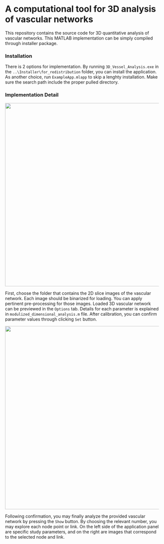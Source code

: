 # A computational tool for 3D analysis of vascular networks 

This repository contains the source code for 3D quantitative analysis of vascular networks. This MATLAB implementation can be simply compiled through installer package. 

### Installation
There is 2 options for implementation. By running `3D_Vessel_Analysis.exe` in the `..\Installer\for_redistribution` folder, you can install the application. As another choice, run `ExampleApp.mlapp` to skip a lenghty installation. Make sure the search path include the proper pulled directory.


### Implementation Detail
<p align="center">
<img src="https://user-images.githubusercontent.com/86834176/193609517-ee0f14b9-c7d8-448d-8148-49b5341fa92c.png" width="600">
</p>

First, choose the folder that contains the 2D slice images of the vascular network. Each image should be binarized for loading. You can apply pertinent pre-processing for those images. Loaded 3D vascular network can be previewed in the `Options` tab. Details for each parameter is explained in `modulized_dimensional_analysis.m` file. After calibration, you can confirm parameter values through clicking `Set` button. 

<p align="center">
<img src="https://user-images.githubusercontent.com/86834176/193718287-7981a269-26ce-45fa-b2c6-61d2eb276fcd.png" width="600">
</p>

Following confirmation, you may finally analyze the provided vascular network by pressing the `Show` button. By choosing the relevant number, you may explore each node point or link. On the left side of the application panel are specific study parameters, and on the right are images that correspond to the selected node and link.

